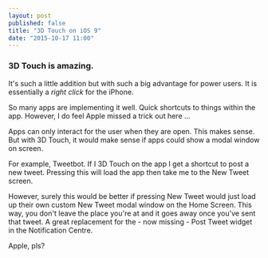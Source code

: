 ```yaml
---
layout: post
published: false
title: "3D Touch on iOS 9"
date: "2015-10-17 11:00"
---
```


### 3D Touch is amazing. 

It's such a little addition but with such a big advantage for power users. It is essentially a *right click* for the iPhone. 

So many apps are implementing it well. Quick shortcuts to things within the app. However, I do feel Apple missed a trick out here ...

Apps can only interact for the user when they are open. This makes sense. But with 3D Touch, it would make sense if apps could show a modal window on screen.

For example, Tweetbot. If I 3D Touch on the app I get a shortcut to post a new tweet. Pressing this will load the app then take me to the New Tweet screen. 

However, surely this would be better if pressing New Tweet would just load up their own custom New Tweet modal window on the Home Screen. This way, you don't leave the place you're at and it goes away once you've sent that tweet. A great replacement for the - now missing - Post Tweet widget in the Notification Centre. 

Apple, pls?

